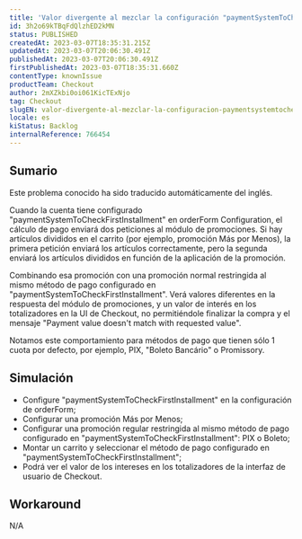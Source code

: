 ```yaml
---
title: 'Valor divergente al mezclar la configuración "paymentSystemToCheckFirstInstallment" y partidas divididas'
id: 3h2o69kTBqFdQlzhED2kMN
status: PUBLISHED
createdAt: 2023-03-07T18:35:31.215Z
updatedAt: 2023-03-07T20:06:30.491Z
publishedAt: 2023-03-07T20:06:30.491Z
firstPublishedAt: 2023-03-07T18:35:31.660Z
contentType: knownIssue
productTeam: Checkout
author: 2mXZkbi0oi061KicTExNjo
tag: Checkout
slugEN: valor-divergente-al-mezclar-la-configuracion-paymentsystemtocheckfirstinstallment-y-partidas-divididas
locale: es
kiStatus: Backlog
internalReference: 766454
---
```


## Sumario

<div class="alert alert-info">
  <p>Este problema conocido ha sido traducido automáticamente del inglés.</p>
</div>


Cuando la cuenta tiene configurado "paymentSystemToCheckFirstInstallment" en orderForm Configuration, el cálculo de pago enviará dos peticiones al módulo de promociones. Si hay artículos divididos en el carrito (por ejemplo, promoción Más por Menos), la primera petición enviará los artículos correctamente, pero la segunda enviará los artículos divididos en función de la aplicación de la promoción.

Combinando esa promoción con una promoción normal restringida al mismo método de pago configurado en "paymentSystemToCheckFirstInstallment". Verá valores diferentes en la respuesta del módulo de promociones, y un valor de interés en los totalizadores en la UI de Checkout, no permitiéndole finalizar la compra y el mensaje "Payment value doesn't match with requested value".

Notamos este comportamiento para métodos de pago que tienen sólo 1 cuota por defecto, por ejemplo, PIX, "Boleto Bancário" o Promissory.


##

## Simulación



- Configure "paymentSystemToCheckFirstInstallment" en la configuración de orderForm;
- Configurar una promoción Más por Menos;
- Configurar una promoción regular restringida al mismo método de pago configurado en "paymentSystemToCheckFirstInstallment": PIX o Boleto;
- Montar un carrito y seleccionar el método de pago configurado en "paymentSystemToCheckFirstInstallment";
- Podrá ver el valor de los intereses en los totalizadores de la interfaz de usuario de Checkout.


##

## Workaround


N/A



